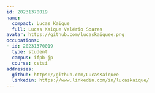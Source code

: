```yaml
---
id: 20231370019
name:
  compact: Lucas Kaique 
  full: Lucas Kaique Valério Soares
avatar: https://github.com/lucaskaiquee.png
occupations:
- id: 20231370019
  type: student
  campus: ifpb-jp
  course: cstsi
addresses:
  github: https://github.com/LucasKaiquee
  linkedin: https://www.linkedin.com/in/lucaskaique/
---
```

